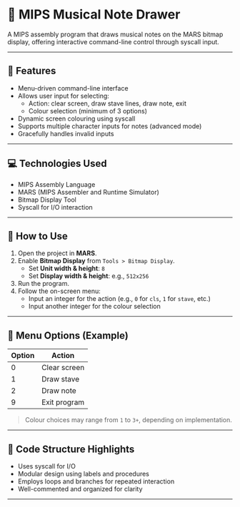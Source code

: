 # 🎵 MIPS Musical Note Drawer

A MIPS assembly program that draws musical notes on the MARS bitmap display, offering interactive command-line control through syscall input.

---

## 🧠 Features

- Menu-driven command-line interface
- Allows user input for selecting:
  - Action: clear screen, draw stave lines, draw note, exit
  - Colour selection (minimum of 3 options)
- Dynamic screen colouring using syscall
- Supports multiple character inputs for notes (advanced mode)
- Gracefully handles invalid inputs

---

## 💻 Technologies Used

- MIPS Assembly Language
- MARS (MIPS Assembler and Runtime Simulator)
- Bitmap Display Tool
- Syscall for I/O interaction

---

## 🚀 How to Use

1. Open the project in **MARS**.
2. Enable **Bitmap Display** from `Tools > Bitmap Display`.
   - Set **Unit width & height**: `8`
   - Set **Display width & height**: e.g., `512x256`
3. Run the program.
4. Follow the on-screen menu:
   - Input an integer for the action (e.g., `0` for `cls`, `1` for `stave`, etc.)
   - Input another integer for the colour selection

---

## 🧾 Menu Options (Example)

| Option | Action        |
|--------|---------------|
| 0      | Clear screen  |
| 1      | Draw stave    |
| 2      | Draw note     |
| 9      | Exit program  |

> Colour choices may range from `1` to `3+`, depending on implementation.

---

## 🧱 Code Structure Highlights

- Uses syscall for I/O
- Modular design using labels and procedures
- Employs loops and branches for repeated interaction
- Well-commented and organized for clarity

---
